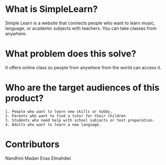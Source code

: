 # What is SimpleLearn?
Simple Learn is a website that connects people who want to learn music, language, or academic subjects with teachers. You can take classes from anywhere.
# What problem does this solve?
 It offers online class so people from anywhere from the world can access it.
# Who are the target audiences of this product?
	1. People who want to learn new skills or hobby.
	2. Parents who want to find a tutor for their children
	3. Students who need help with school subjects or test preparation.
	4. Adults who want to learn a new language.
 
# Contributors 
Nandhini Madan Enas Elmahdwi
